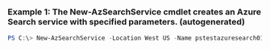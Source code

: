 ### Example 1: The New-AzSearchService cmdlet creates an Azure Search service with specified parameters. (autogenerated)
```powershell
PS C:\> New-AzSearchService -Location West US -Name pstestazuresearch01 -ResourceGroupName TestAzureSearchPsGroup -Sku Free
```

